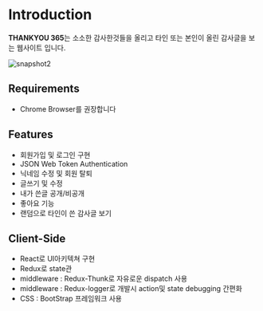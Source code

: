 # Introduction
**THANKYOU 365**는 소소한 감사한것들을 올리고 타인 또는 본인이 올린 감사글을 보는 웹사이트 입니다.

![snapshot2](https://user-images.githubusercontent.com/34699932/43944181-053d00f0-9cb9-11e8-9c80-f8afbb88fce0.png)

## Requirements
- Chrome Browser를 권장합니다

## Features
- 회원가입 및 로그인 구현
- JSON Web Token Authentication
- 닉네임 수정 및 회원 탈퇴
- 글쓰기 및 수정
- 내가 쓴글 공개/비공개
- 좋아요 기능
- 랜덤으로 타인이 쓴 감사글 보기

## Client-Side
- React로 UI아키텍쳐 구현
- Redux로 state관 
- middleware : Redux-Thunk로 자유로운 dispatch 사용
- middleware : Redux-logger로 개발시 action및 state debugging 간편화
- CSS : BootStrap 프레임워크 사용

